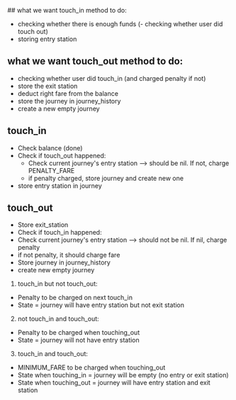 ## what we want touch_in method to do:
- checking whether there is enough funds
(- checking whether user did touch out)
- storing entry station

## what we want touch_out method to do:
- checking whether user did touch_in (and charged penalty if not)
- store the exit station
- deduct right fare from the balance
- store the journey in journey_history
- create a new empty journey


## touch_in

- Check balance (done)
- Check if touch_out happened:
  - Check current journey's entry station --> should be nil. If not, charge PENALTY_FARE
  - if penalty charged, store journey and create new one
- store entry station in journey

## touch_out
 - Store exit_station
 - Check if touch_in happened:
  - Check current journey's entry station --> should not be nil. If nil, charge penalty
  - if not penalty, it should charge fare
 - Store journey in journey_history
 - create new empty journey




  1. touch_in but not touch_out:
  - Penalty to be charged on next touch_in
  - State = journey will have entry station but not exit station

  2. not touch_in and touch_out:
  - Penalty to be charged when touching_out
  - State = journey will not have entry station

  3. touch_in and touch_out:
  - MINIMUM_FARE to be charged when touching_out
  - State when touching_in = journey will be empty (no entry or exit station) 
  - State when touching_out = journey will have entry station and exit station